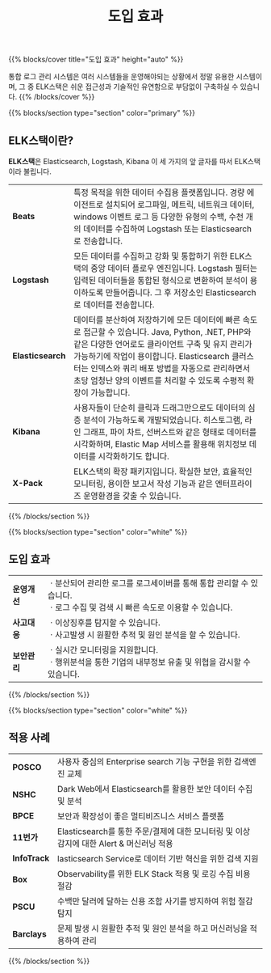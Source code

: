 ﻿---
title: 도입 효과
linkTitle: 도입 효과
layout: docs
---

{{% blocks/cover title="도입 효과" height="auto" %}}

통합 로그 관리 시스템은 여러 시스템들을 운영해야되는 상황에서 정말 유용한 시스템이며, 그 중 ELK스택은 쉬운 접근성과 기술적인 유연함으로 부담없이 구축하실 수 있습니다.
{{% /blocks/cover %}}

{{% blocks/section type="section" color="primary" %}}

## **ELK스택이란?**

**ELK스택**은 Elasticsearch, Logstash, Kibana 이 세 가지의 앞 글자를 따서 ELK스택이라 불립니다.

<table>
  <tr>
   <td><strong>Beats</strong>
   </td>
   <td>특정 목적을 위한 데이터 수집용 플랫폼입니다.
경량 에이전트로 설치되어 로그파일, 메트릭, 네트워크 데이터, windows 이벤트 로그 등 
다양한 유형의 수백, 수천 개의 데이터를 수집하여 Logstash 또는 Elasticsearch로 전송합니다.
   </td>
  </tr>
  <tr>
   <td><strong>Logstash</strong>
   </td>
   <td>모든 데이터를 수집하고 강화 및 통합하기 위한 ELK스택의 중앙 데이터 플로우 엔진입니다.
Logstash 필터는 입력된 데이터들을 통합된 형식으로 변환하여 분석이 용이하도록 만들어줍니다.
그 후 저장소인 Elasticsearch로 데이터를 전송합니다.
   </td>
  </tr>
  <tr>
   <td><strong>Elasticsearch</strong>
   </td>
   <td>데이터를 분산하여 저장하기에 모든 데이터에 빠른 속도로 접근할 수 있습니다.
Java, Python, .NET, PHP와 같은 다양한 언어로도 클라이언트 구축 및 유지 관리가 가능하기에 작업이 용이합니다.
Elasticsearch 클러스터는 인덱스와 쿼리 배포 방법을 자동으로 관리하면서 초당 엄청난 양의 이벤트를 처리할 수 있도록 수평적 확장이 가능합니다.
   </td>
  </tr>
  <tr>
   <td><strong>Kibana</strong>
   </td>
   <td>사용자들이 단순히 클릭과 드래그만으로도 데이터의 심층 분석이 가능하도록 개발되었습니다.
히스토그램, 라인 그래프, 파이 차트, 선버스트와 같은 형태로 데이터를 시각화하며, 
Elastic Map 서비스를 활용해 위치정보 데이터를 시각화하기도 합니다.
   </td>
  </tr>
  <tr>
   <td><strong>X-Pack</strong>
   </td>
   <td>ELK스택의 확장 패키지입니다.
확실한 보안, 효율적인 모니터링, 용이한 보고서 작성 기능과 같은 엔터프라이즈 운영환경을 갖출 수 있습니다.
   </td>
  </tr>
</table>

{{% /blocks/section %}}

{{% blocks/section type="section" color="white" %}}

## **도입 효과**

<table>
  <tr>
   <td><strong>운영개선</strong>
   </td>
   <td>ㆍ분산되어 관리한 로그를 로그세이버를 통해 통합 관리할 수 있습니다. <br>
ㆍ로그 수집 및 검색 시 빠른 속도로 이용할 수 있습니다.
   </td>
  </tr>
    <tr>
   <td><strong>사고대응</strong>
   </td>
   <td>ㆍ이상징후를 탐지할 수 있습니다. <br>
ㆍ사고발생 시 원활한 추적 및 원인 분석을 할 수 있습니다. <br>
   </td>
  </tr>
    <tr>
   <td><strong>보안관리</strong>
   </td>
   <td>ㆍ실시간 모니터링을 지원합니다. <br>
   ㆍ행위분석을 통한 기업의 내부정보 유출 및 위협을 감시할 수 있습니다.
   </td>
  </tr>
</table>

{{% /blocks/section %}}

{{% blocks/section type="section" color="white" %}}

## **적용 사례**

<table>
  <tr>
   <td><strong>POSCO</strong>
   </td>
   <td>사용자 중심의 Enterprise search 기능 구현을 위한 검색엔진 교체 
   </td>
  </tr>
    <tr>
   <td><strong>NSHC</strong>
   </td>
   <td>Dark Web에서 Elasticsearch를 활용한 보안 데이터 수집 및 분석
   </td>
  </tr>
    <tr>
   <td><strong>BPCE</strong>
   </td>
   <td>보안과 확장성이 좋은 멀티비즈니스 서비스 플랫폼
   </td>
  </tr>
    <tr>
   <td><strong>11번가</strong>
   </td>
   <td>Elasticsearch를 통한 주문/결제에 대한 모니터링 및 이상 감지에 대한 Alert & 머신러닝 적용
   </td>
  </tr>
    <tr>
   <td><strong>InfoTrack</strong>
   </td>
   <td>lasticsearch Service로 데이터 기반 혁신을 위한 검색 지원
   </td>
  </tr>
    <tr>
   <td><strong>Box</strong>
   </td>
   <td>Observability를 위한 ELK Stack 적용 및 로깅 수집 비용 절감
   </td>
  </tr>
    <tr>
   <td><strong>PSCU</strong>
   </td>
   <td>수백만 달러에 달하는 신용 조합 사기를 방지하여 위험 절감 탐지
   </td>
  </tr>
    <tr>
   <td><strong>Barclays</strong>
   </td>
   <td>문제 발생 시 원활한 추적 및 원인 분석을 하고 머신러닝을 적용하여 관리
   </td>
  </tr>
</table>


{{% /blocks/section %}}
